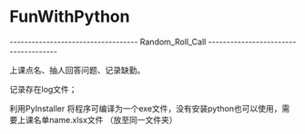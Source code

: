 # FunWithPython

----------------------------------- Random_Roll_Call -------------------------------------

上课点名、抽人回答问题、记录缺勤。

记录存在log文件；

利用PyInstaller 将程序可编译为一个exe文件，没有安装python也可以使用，需要上课名单name.xlsx文件  （放至同一文件夹）
